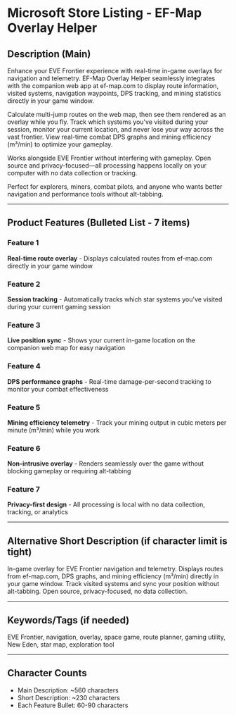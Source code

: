# Microsoft Store Listing - EF-Map Overlay Helper

## Description (Main)
Enhance your EVE Frontier experience with real-time in-game overlays for navigation and telemetry. EF-Map Overlay Helper seamlessly integrates with the companion web app at ef-map.com to display route information, visited systems, navigation waypoints, DPS tracking, and mining statistics directly in your game window.

Calculate multi-jump routes on the web map, then see them rendered as an overlay while you fly. Track which systems you've visited during your session, monitor your current location, and never lose your way across the vast frontier. View real-time combat DPS graphs and mining efficiency (m³/min) to optimize your gameplay.

Works alongside EVE Frontier without interfering with gameplay. Open source and privacy-focused—all processing happens locally on your computer with no data collection or tracking.

Perfect for explorers, miners, combat pilots, and anyone who wants better navigation and performance tools without alt-tabbing.

---

## Product Features (Bulleted List - 7 items)

### Feature 1
**Real-time route overlay** - Displays calculated routes from ef-map.com directly in your game window

### Feature 2
**Session tracking** - Automatically tracks which star systems you've visited during your current gaming session

### Feature 3
**Live position sync** - Shows your current in-game location on the companion web map for easy navigation

### Feature 4
**DPS performance graphs** - Real-time damage-per-second tracking to monitor your combat effectiveness

### Feature 5
**Mining efficiency telemetry** - Track your mining output in cubic meters per minute (m³/min) while you work

### Feature 6
**Non-intrusive overlay** - Renders seamlessly over the game without blocking gameplay or requiring alt-tabbing

### Feature 7
**Privacy-first design** - All processing is local with no data collection, tracking, or analytics

---

## Alternative Short Description (if character limit is tight)
In-game overlay for EVE Frontier navigation and telemetry. Displays routes from ef-map.com, DPS graphs, and mining efficiency (m³/min) directly in your game window. Track visited systems and sync your position without alt-tabbing. Open source, privacy-focused, no data collection.

---

## Keywords/Tags (if needed)
EVE Frontier, navigation, overlay, space game, route planner, gaming utility, New Eden, star map, exploration tool

---

## Character Counts
- Main Description: ~560 characters
- Short Description: ~230 characters
- Each Feature Bullet: 60-90 characters
